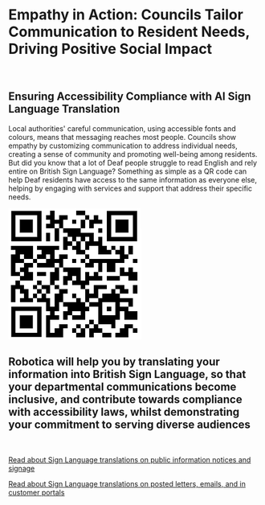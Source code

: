 
# Empathy in Action: Councils Tailor Communication to Resident Needs, Driving Positive Social Impact

![]()

## Ensuring Accessibility Compliance with AI Sign Language Translation

Local authorities' careful communication, using accessible fonts and colours, means that messaging reaches most people.  Councils show empathy by customizing communication to address individual needs, creating a sense of community and promoting well-being among residents.  
But did you know that a lot of Deaf people struggle to read English and rely entire on British Sign Language?
Something as simple as a QR code can help Deaf residents have access to the same information as everyone else, helping by engaging with services and support that address their specific needs.

![QR Code](/posts/images/qr-contact.png)

## Robotica will help you by translating your information into British Sign Language, so that your departmental communications become inclusive, and contribute towards compliance with accessibility laws, whilst demonstrating your commitment to serving diverse audiences

<br/>

[Read about Sign Language translations on public information notices and signage](/solutions/gazette)

[Read about Sign Language translations on posted letters, emails, and in customer portals](/solutions/correspondent)
